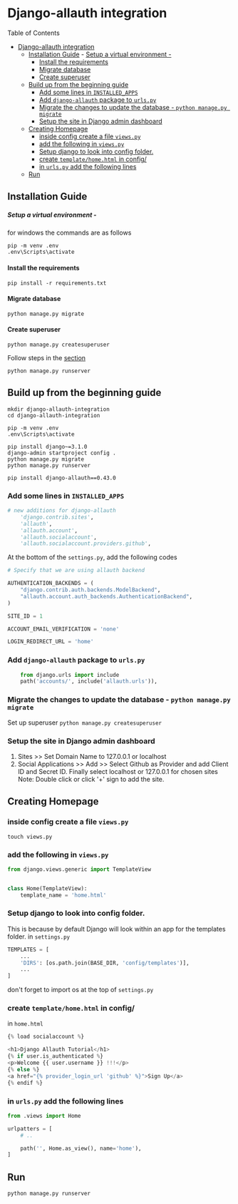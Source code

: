 # Django-allauth integration

Table of Contents
- [Django-allauth integration](#django-allauth-integration)
  - [Installation Guide](#installation-guide)
        - [Setup a virtual environment -](#setup-a-virtual-environment--)
      - [Install the requirements](#install-the-requirements)
      - [Migrate database](#migrate-database)
      - [Create superuser](#create-superuser)
  - [Build up from the beginning guide](#build-up-from-the-beginning-guide)
    - [Add some lines in `INSTALLED_APPS`](#add-some-lines-in-installed_apps)
    - [Add `django-allauth` package to `urls.py`](#add-django-allauth-package-to-urlspy)
    - [Migrate the changes to update the database - `python manage.py migrate`](#migrate-the-changes-to-update-the-database---python-managepy-migrate)
    - [Setup the site in Django admin dashboard](#setup-the-site-in-django-admin-dashboard)
  - [Creating Homepage](#creating-homepage)
    - [inside config create a file `views.py`](#inside-config-create-a-file-viewspy)
    - [add the following in `views.py`](#add-the-following-in-viewspy)
    - [Setup django to look into config folder.](#setup-django-to-look-into-config-folder)
    - [create `template/home.html` in config/](#create-templatehomehtml-in-config)
    - [in `urls.py` add the following lines](#in-urlspy-add-the-following-lines)
  - [Run](#run)

## Installation Guide

##### Setup a virtual environment -
for windows the commands are as follows

```
pip -m venv .env
.env\Scripts\activate
```

#### Install the requirements

```
pip install -r requirements.txt
```

#### Migrate database 
`python manage.py migrate`
#### Create superuser 
`python manage.py createsuperuser`

Follow steps in the [section](#Setup-the-site-in-Django-admin-dashboard)

`python manage.py runserver`

## Build up from the beginning guide

```
mkdir django-allauth-integration
cd django-allauth-integration

pip -m venv .env
.env\Scripts\activate

pip install django~=3.1.0
django-admin startproject config .
python manage.py migrate
python manage.py runserver

pip install django-allauth==0.43.0
```

### Add some lines in `INSTALLED_APPS`

```python
# new additions for django-allauth
    'django.contrib.sites',
    'allauth',
    'allauth.account',
    'allauth.socialaccount',
    'allauth.socialaccount.providers.github',
```

At the bottom of the `settings.py`, add the following codes

```python
# Specify that we are using allauth backend

AUTHENTICATION_BACKENDS = (
    "django.contrib.auth.backends.ModelBackend",
    "allauth.account.auth_backends.AuthenticationBackend",
)

SITE_ID = 1

ACCOUNT_EMAIL_VERIFICATION = 'none'

LOGIN_REDIRECT_URL = 'home'
```

### Add `django-allauth` package to `urls.py`

```python
    from django.urls import include
    path('accounts/', include('allauth.urls')),
```

### Migrate the changes to update the database - `python manage.py migrate`

Set up superuser
`python manage.py createsuperuser`

### Setup the site in Django admin dashboard

1. Sites >> Set Domain Name to 127.0.0.1 or localhost
2. Social Applications >> Add >> Select Github as Provider and add Client ID and Secret ID. Finally select localhost or 127.0.0.1 for chosen sites
   Note: Double click or click '+' sign to add the site.

## Creating Homepage

### inside config create a file `views.py`

```
touch views.py
```

### add the following in `views.py`

```python
from django.views.generic import TemplateView


class Home(TemplateView):
    template_name = 'home.html'
```

### Setup django to look into config folder. 
This is because by default Django will look within an app for the templates folder.
in `settings.py`

```python
TEMPLATES = [
    ...
    'DIRS': [os.path.join(BASE_DIR, 'config/templates')],
    ...
]
```

don't forget to import os at the top of `settings.py`

### create `template/home.html` in config/
in `home.html`

```python
{% load socialaccount %}

<h1>Django Allauth Tutorial</h1>
{% if user.is_authenticated %}
<p>Welcome {{ user.username }} !!!</p>
{% else %}
<a href="{% provider_login_url 'github' %}">Sign Up</a>
{% endif %}
```

### in `urls.py` add the following lines

```python
from .views import Home

urlpatters = [
    # ..

    path('', Home.as_view(), name='home'),
]
```

## Run

`python manage.py runserver`
